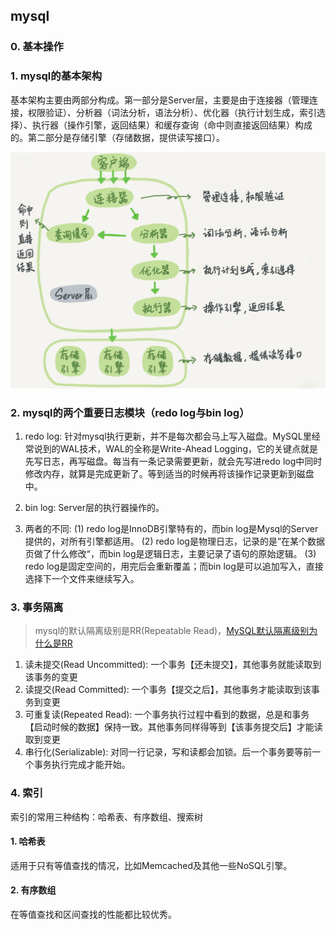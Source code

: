 ## mysql

### 0. 基本操作


### 1. mysql的基本架构
基本架构主要由两部分构成。第一部分是Server层，主要是由于连接器（管理连接，权限验证）、分析器（词法分析，语法分析）、优化器（执行计划生成，索引选择）、执行器（操作引擎，返回结果）和缓存查询（命中则直接返回结果）构成的。第二部分是存储引擎（存储数据，提供读写接口）。

![image](https://github.com/AddJunZ/Front-End/blob/master/img/mysql-structure.png)

### 2. mysql的两个重要日志模块（redo log与bin log）
1. redo log: 针对mysql执行更新，并不是每次都会马上写入磁盘。MySQL里经常说到的WAL技术，WAL的全称是Write-Ahead Logging，它的关键点就是先写日志，再写磁盘。每当有一条记录需要更新，就会先写进redo log中同时修改内存，就算是完成更新了。等到适当的时候再将该操作记录更新到磁盘中。

2. bin log: Server层的执行器操作的。

3. 两者的不同: 
(1) redo log是InnoDB引擎特有的，而bin log是Mysql的Server提供的，对所有引擎都适用。
(2) redo log是物理日志，记录的是”在某个数据页做了什么修改“，而bin log是逻辑日志，主要记录了语句的原始逻辑。
(3) redo log是固定空间的，用完后会重新覆盖；而bin log是可以追加写入，直接选择下一个文件来继续写入。

### 3. 事务隔离
> mysql的默认隔离级别是RR(Repeatable Read)，[MySQL默认隔离级别为什么是RR](https://zhuanlan.zhihu.com/p/137879633)

1. 读未提交(Read Uncommitted): 一个事务【还未提交】，其他事务就能读取到该事务的变更
2. 读提交(Read Committed): 一个事务【提交之后】，其他事务才能读取到该事务到变更
3. 可重复读(Repeated Read): 一个事务执行过程中看到的数据，总是和事务【启动时候的数据】保持一致。其他事务同样得等到【该事务提交后】才能读取到变更
4. 串行化(Serializable): 对同一行记录，写和读都会加锁。后一个事务要等前一个事务执行完成才能开始。

### 4. 索引
索引的常用三种结构：哈希表、有序数组、搜索树

#### 1. 哈希表
适用于只有等值查找的情况，比如Memcached及其他一些NoSQL引擎。

#### 2. 有序数组
在等值查找和区间查找的性能都比较优秀。
